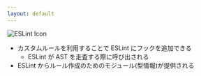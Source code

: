 ```yaml
---
layout: default
---
```


<section-title title="ESLint カスタムルールとは？">
  <img src="/eslint.png" class="w-15 h-15 mx-3 my-5" alt="ESLint  Icon" />
</section-title>

<div class="_bullet">

* カスタムルールを利用することで ESLint にフックを追加できる
  * ESLint が AST を走査する際に呼び出される
* ESLint からルール作成のためのモジュール(型情報)が提供される

</div>
